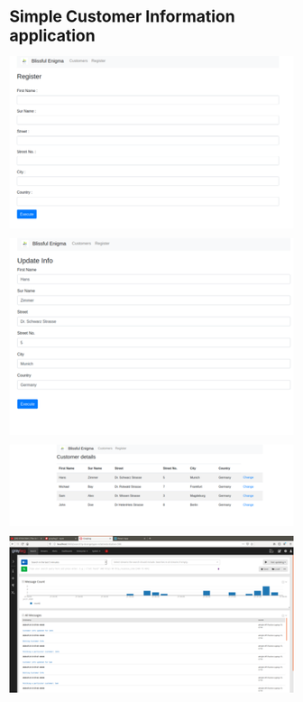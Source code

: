 
# Simple Customer Information application 

![alt text](https://github.com/abhijithremesh/Customer-App---MERN---Graylog/blob/master/images/register.png)


![alt text](https://github.com/abhijithremesh/Customer-App---MERN---Graylog/blob/master/images/update.png)


![alt text](https://github.com/abhijithremesh/Customer-App---MERN---Graylog/blob/master/images/list.png)


![alt text](https://github.com/abhijithremesh/Customer-App---MERN---Graylog/blob/master/images/graylog-application-logs.png)
